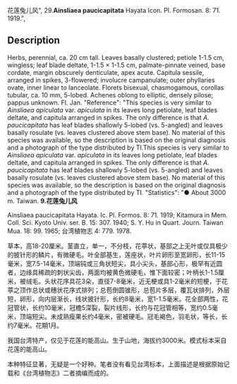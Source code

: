 花莲兔儿风",
29.**Ainsliaea paucicapitata** Hayata Icon. Pl. Formosan. 8: 71. 1919.",

## Description
Herbs, perennial, ca. 20 cm tall. Leaves basally clustered; petiole 1-1.5 cm, wingless; leaf blade deltate, 1-1.5 × 1-1.5 cm, palmate-pinnate veined, base cordate, margin obscurely denticulate, apex acute. Capitula sessile, arranged in spikes, 3-flowered; involucre campanulate; outer phyllaries ovate, inner linear to lanceolate. Florets bisexual, chasmogamous, corollas tubular, ca. 10 mm, 5-lobed. Achenes oblong to elliptic, densely pilose; pappus unknown. Fl. Jan.
  "Reference": "This species is very similar to *Ainsliaea apiculata* var. *apiculata* in its leaves long petiolate, leaf blades deltate, and capitula arranged in spikes. The only difference is that *A. paucicapitata* has leaf blades shallowly 5-lobed (vs. 5-angled) and leaves basally rosulate (vs. leaves clustered above stem base). No material of this species was available, so the description is based on the original diagnosis and a photograph of the type distributed by TI.This species is very similar to *Ainsliaea apiculata* var. *apiculata* in its leaves long petiolate, leaf blades deltate, and capitula arranged in spikes. The only difference is that *A. paucicapitata* has leaf blades shallowly 5-lobed (vs. 5-angled) and leaves basally rosulate (vs. leaves clustered above stem base). No material of this species was available, so the description is based on the original diagnosis and a photograph of the type distributed by TI.
  "Statistics": "● About 3000 m. Taiwan.
**9.花莲兔儿风**

Ainsliaea paucicapitata Hayata. Ic. Pl. Formos. 8: 71. 1919; Kitamura in Mem. Coll. Sci. Kyoto Univ. ser. B. 15: 307. 1940; S. Y. Hu in Quart. Journ. Taiwan Mua. 18: 99. 1965; 台湾植物志 4: 779. 1978.

草本，高18-20厘米。茎直立，单一，不分枝，花葶状，基部之上无叶或仅具极少的披针形的鳞片，有微硬毛。叶全部基生，莲座状，叶片卵形至宽卵形，长11-15毫米，宽7.5-14毫米，顶端钝或三角状短尖，具小尖头，基部心形，极罕有近圆者，边缘具稀疏的刺状尖齿，两面均被黄色微硬毛，惟下面较密；叶柄长1-1.5厘米，被绒毛。头状花序具花3朵，直径7-8毫米，近无梗或具1-2毫米的短梗，于花葶之顶作总状或穗状花序式排列；总苞倒圆锥形，总苞片多层，覆瓦状排列，外层短，卵形，向内层渐长，线状披针形，长约8毫米，宽1-1.5毫米。花全部两性，花冠管状，长约10毫米，冠檐5深裂，裂片线形，长约与花冠管相等，宽约0.5毫米，顶端短尖。未成熟瘦果长约4毫米，密被硬毛。冠毛褐色，羽毛状，等长，长约7毫米。花期1月。

我国台湾特产，仅见于花莲的能高山。生于山地，海拔约3000米。模式标本采自花莲的能高山。

本种特征显著，无疑是一个好种。笔者没有看见台湾标本，上面描述是根据原始记载和《台湾植物志》二者摘编而成的。

